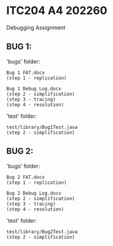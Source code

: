# ITC204 A4 202260
 Debugging Assignment

## BUG 1:
'bugs' folder:

    Bug 1 FAT.docx 
    (step 1 - replication)

    Bug 1 Debug Log.docx
    (step 2 - simplification)
    (step 3 - tracing)
    (step 4 - resolution)

'test' folder:

    test/library/Bug1Test.java
    (step 2 - simplification)

## BUG 2:
'bugs' folder:

    Bug 2 FAT.docx 
    (step 1 - replication)

    Bug 2 Debug Log.docx
    (step 2 - simplification)
    (step 3 - tracing)
    (step 4 - resolution)

'test' folder:

    test/library/Bug2Test.java
    (step 2 - simplification)